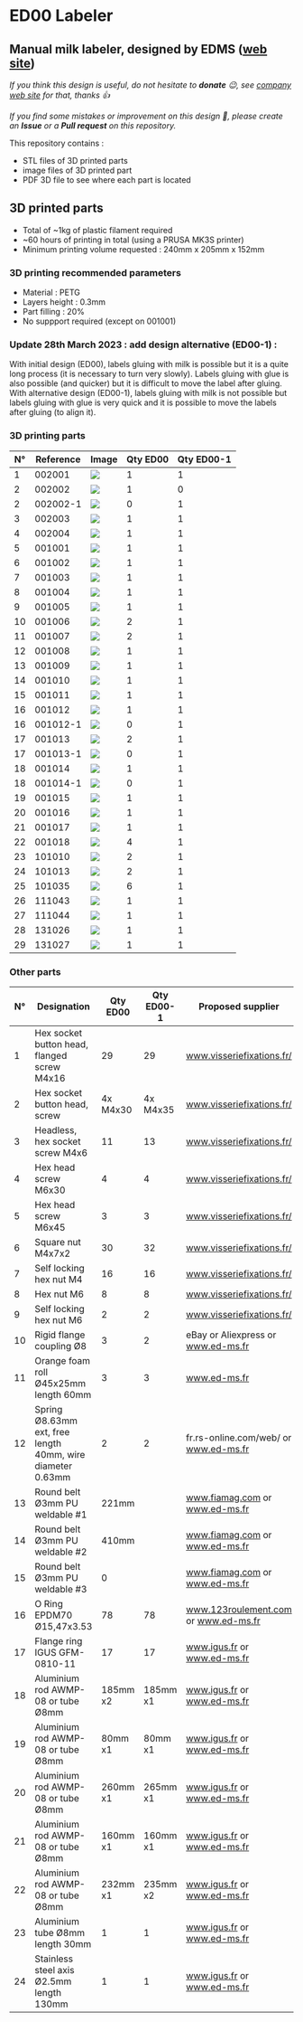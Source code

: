 # ED00 Labeler

## Manual milk labeler, designed by EDMS ([web site](https://www.ed-ms.fr))

*If you think this design is useful, do not hesitate to **donate** :wink:, see [company web site](https://www.ed-ms.fr) for that, thanks :+1:*

*If you find some mistakes or improvement on this design :monocle_face:, please create an **Issue** or a **Pull request** on this repository.*

This repository contains :
- STL files of 3D printed parts
- image files of 3D printed part
- PDF 3D file to see where each part is located

## 3D printed parts
- Total of ~1kg of plastic filament required
- ~60 hours of printing in total (using a PRUSA MK3S printer)
- Minimum printing volume requested : 240mm x 205mm x 152mm

### 3D printing recommended parameters
- Material : PETG
- Layers height : 0.3mm
- Part filling : 20%
- No suppport required (except on 001001)

### Update 28th March 2023 : add design alternative (ED00-1) :
With initial design (ED00), labels gluing with milk is possible but it is a quite long process (it is necessary to turn very slowly). Labels gluing with glue is also possible (and quicker) but it is difficult to move the label after gluing.
With alternative design (ED00-1), labels gluing with milk is not possible but labels gluing with glue is very quick and it is possible to move the labels after gluing (to align it).

### 3D printing parts
| N° | Reference  |Image            | Qty ED00 | Qty ED00-1 |
| -- | ---------- | ---             | -------- | ---------- |
| 1  | 002001     |![](002001.jpg)  | 1        | 1          |
| 2  | 002002     |![](002002.jpg)  | 1        | 0          |
| 2  | 002002-1   |![](002002-1.jpg)| 0        | 1          |
| 3  | 002003     |![](002003.jpg)  | 1        | 1          |
| 4  | 002004     |![](002004.jpg)  | 1        | 1          |
| 5  | 001001     |![](001001.jpg)  | 1        | 1          |
| 6  | 001002     |![](001002.jpg)  | 1        | 1          |
| 7  | 001003     |![](001003.jpg)  | 1        | 1          |
| 8  | 001004     |![](001004.jpg)  | 1        | 1          |
| 9  | 001005     |![](001005.jpg)  | 1        | 1          |
| 10 | 001006     |![](001006.jpg)  | 2        | 1          |
| 11 | 001007     |![](001007.jpg)  | 2        | 1          |
| 12 | 001008     |![](001008.jpg)  | 1        | 1          |
| 13 | 001009     |![](001009.jpg)  | 1        | 1          |
| 14 | 001010     |![](001010.jpg)  | 1        | 1          |
| 15 | 001011     |![](001011.jpg)  | 1        | 1          |
| 16 | 001012     |![](001012.jpg)  | 1        | 1          |
| 16 | 001012-1   |![](001012-1.jpg)| 0        | 1          |
| 17 | 001013     |![](001013.jpg)  | 2        | 1          |
| 17 | 001013-1   |![](001013-1.jpg)| 0        | 1          |
| 18 | 001014     |![](001014.jpg)  | 1        | 1          |
| 18 | 001014-1   |![](001014-1.jpg)| 0        | 1          |
| 19 | 001015     |![](001015.jpg)  | 1        | 1          |
| 20 | 001016     |![](001016.jpg)  | 1        | 1          |
| 21 | 001017     |![](001017.jpg)  | 1        | 1          |
| 22 | 001018     |![](001018.jpg)  | 4        | 1          |
| 23 | 101010     |![](101010.jpg)  | 2        | 1          |
| 24 | 101013     |![](101013.jpg)  | 2        | 1          |
| 25 | 101035     |![](101035.jpg)  | 6        | 1          |
| 26 | 111043     |![](111043.jpg)  | 1        | 1          |
| 27 | 111044     |![](111044.jpg)  | 1        | 1          |
| 28 | 131026     |![](131026.jpg)  | 1        | 1          |
| 29 | 131027     |![](131027.jpg)  | 1        | 1          |

### Other parts
| N° | Designation                                                | Qty ED00 | Qty ED00-1   | Proposed supplier                     | Note      |
| -- | ---------------------------------------------------------- | -------- | ------------ | ------------------------------------- | ----------|
| 1  | Hex socket button head, flanged screw M4x16                | 29       | 29           | www.visseriefixations.fr/             |           |
| 2  | Hex socket button head, screw                              | 4x M4x30 | 4x M4x35     | www.visseriefixations.fr/             |for 1009   |
| 3  | Headless, hex socket screw M4x6                            | 11       | 13           | www.visseriefixations.fr/             |           |
| 4  | Hex head screw M6x30                                       | 4        | 4            | www.visseriefixations.fr/             |           |
| 5  | Hex head screw M6x45                                       | 3        | 3            | www.visseriefixations.fr/             |           |
| 6  | Square nut M4x7x2                                          | 30       | 32           | www.visseriefixations.fr/             |           |
| 7  | Self locking hex nut M4                                    | 16       | 16           | www.visseriefixations.fr/             |           |
| 8  | Hex nut M6                                                 | 8        | 8            | www.visseriefixations.fr/             |           |
| 9  | Self locking hex nut M6                                    | 2        | 2            | www.visseriefixations.fr/             |for springs|
| 10 | Rigid flange coupling Ø8                                   | 3        | 2            | eBay or Aliexpress or www.ed-ms.fr    |           |
| 11 | Orange foam roll Ø45x25mm length 60mm                      | 3        | 3            | www.ed-ms.fr                          |           |
| 12 | Spring Ø8.63mm ext, free length 40mm, wire diameter 0.63mm | 2        | 2            | fr.rs-online.com/web/ or www.ed-ms.fr |ref 751512 |
| 13 | Round belt Ø3mm PU weldable #1                             | 221mm    |              | www.fiamag.com or www.ed-ms.fr        |           |
| 14 | Round belt Ø3mm PU weldable #2                             | 410mm    |              | www.fiamag.com or www.ed-ms.fr        |           |
| 15 | Round belt Ø3mm PU weldable #3                             | 0        |              | www.fiamag.com or www.ed-ms.fr        |           |
| 16 | O Ring EPDM70 Ø15,47x3.53                                  | 78       | 78           | www.123roulement.com or www.ed-ms.fr  |           |
| 17 | Flange ring IGUS GFM-0810-11                               | 17       | 17           | www.igus.fr or www.ed-ms.fr           |           |
| 18 | Aluminium rod AWMP-08 or tube Ø8mm                         | 185mm x2 | 185mm x1     | www.igus.fr or www.ed-ms.fr           |           |
| 19 | Aluminium rod AWMP-08 or tube Ø8mm                         | 80mm x1  | 80mm x1      | www.igus.fr or www.ed-ms.fr           |           |
| 20 | Aluminium rod AWMP-08 or tube Ø8mm                         | 260mm x1 | 265mm x1     | www.igus.fr or www.ed-ms.fr           |           |
| 21 | Aluminium rod AWMP-08 or tube Ø8mm                         | 160mm x1 | 160mm x1     | www.igus.fr or www.ed-ms.fr           |           |
| 22 | Aluminium rod AWMP-08 or tube Ø8mm                         | 232mm x1 | 235mm x2     | www.igus.fr or www.ed-ms.fr           |           |
| 23 | Aluminium tube Ø8mm length 30mm                            | 1        | 1            | www.igus.fr or www.ed-ms.fr           |for 1009   |
| 24 | Stainless steel axis Ø2.5mm length 130mm                   | 1        | 1            | www.igus.fr or www.ed-ms.fr           |for 111044 |

